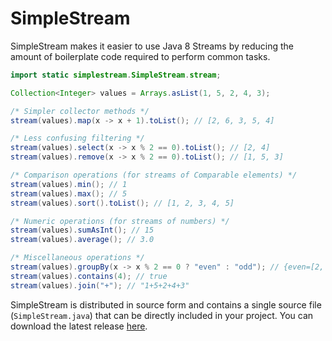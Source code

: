 # SimpleStream
SimpleStream makes it easier to use Java 8 Streams by reducing the amount of boilerplate code required to perform common tasks.

````java
import static simplestream.SimpleStream.stream;

Collection<Integer> values = Arrays.asList(1, 5, 2, 4, 3);

/* Simpler collector methods */
stream(values).map(x -> x + 1).toList(); // [2, 6, 3, 5, 4]

/* Less confusing filtering */
stream(values).select(x -> x % 2 == 0).toList(); // [2, 4]
stream(values).remove(x -> x % 2 == 0).toList(); // [1, 5, 3]

/* Comparison operations (for streams of Comparable elements) */
stream(values).min(); // 1
stream(values).max(); // 5
stream(values).sort().toList(); // [1, 2, 3, 4, 5]

/* Numeric operations (for streams of numbers) */
stream(values).sumAsInt(); // 15
stream(values).average(); // 3.0

/* Miscellaneous operations */
stream(values).groupBy(x -> x % 2 == 0 ? "even" : "odd"); // {even=[2, 4], odd=[1, 5, 3]}
stream(values).contains(4); // true
stream(values).join("+"); // "1+5+2+4+3"
````

SimpleStream is distributed in source form and contains a single source file (<code>SimpleStream.java</code>) that can be directly included in your project. You can download the latest release [here](https://github.com/lmadhavan/simplestream/releases).
